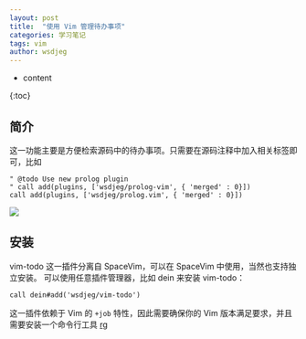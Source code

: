 ```yaml
---
layout: post
title:  "使用 Vim 管理待办事项"
categories: 学习笔记
tags: vim
author: wsdjeg
---
```


* content

{:toc}

## 简介

这一功能主要是方便检索源码中的待办事项。只需要在源码注释中加入相关标签即可，比如

```vim
" @todo Use new prolog plugin
" call add(plugins, ['wsdjeg/prolog-vim', { 'merged' : 0}])
call add(plugins, ['wsdjeg/prolog.vim', { 'merged' : 0}])
```

![](https://user-images.githubusercontent.com/13142418/61044482-5342e800-a40b-11e9-9d6c-88cc20b06095.png)

## 安装

vim-todo 这一插件分离自 SpaceVim，可以在 SpaceVim 中使用，当然也支持独立安装。
可以使用任意插件管理器，比如 dein 来安装 vim-todo：

```vim
call dein#add('wsdjeg/vim-todo')
```

这一插件依赖于 Vim 的 `+job` 特性，因此需要确保你的 Vim 版本满足要求，并且需要安装一个命令行工具 [rg](https://github.com/jremmen/vim-ripgrep)
